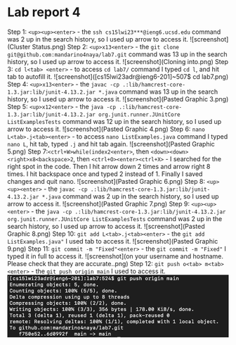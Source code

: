 # Lab report 4

Step 1: `<up><up><enter>` - the  `ssh cs15lwi23***@ieng6.ucsd.edu` command was 2 up in the search history,
so I used up arrow to access it.
![screenshot](Cluster Status.png)
Step 2: `<up>x13<enter>` - the  `git clone git@github.com:mandarino4naya/lab7.git` command was 13 up in the search history,
so I used up arrow to access it.
![screenshot](Cloning into.png)
Step 3: `cd l<tab> <enter>` - to access `cd lab7/` command I typed `cd l`,
and hit tab to autofill it.
![screenshot]([cs15lwi23adr@ieng6-201]~507$ cd lab7.png)
Step 4: `<up>x13<enter>` - the  `javac -cp .:lib/hamcrest-core-1.3.jar:lib/junit-4.13.2.jar *.java` command was 13 up in the search history,
so I used up arrow to access it.
![screenshot](Pasted Graphic 3.png)
Step 5: `<up>x12<enter>` - the  `java -cp .:lib/hamcrest-core-1.3.jar:lib/junit-4.13.2.jar org.junit.runner.JUnitCore ListExamplesTests` command was 12 up in the search history,
so I used up arrow to access it.
![screenshot](Pasted Graphic 4.png)
Step 6: `nano L<tab>.j<tab><enter>` - to access `nano ListExamples.java` command I typed `nano L`, hit tab, typed `.j` and hit tab again.
![screenshot](Pasted Graphic 5.png)
Step 7:`<ctrl+W>while(index2<enter>`, then `<down><down><right>x8<backspace>2`, then `<ctrl+O><enter><ctrl+X>` - I searched for the right spot in the code. Then I hit arrow down 2 times and arrow right 8 times. I hit backspace once and typed 2 instead of 1. Finally I saved changes and quit nano.
![screenshot](Pasted Graphic 6.png)
Step 8: `<up><up><enter>` - the  `javac -cp .:lib/hamcrest-core-1.3.jar:lib/junit-4.13.2.jar *.java` command was 2 up in the search history,
so I used up arrow to access it.
![screenshot](Pasted Graphic 7.png)
Step 9: `<up><up><enter>` - the  `java -cp .:lib/hamcrest-core-1.3.jar:lib/junit-4.13.2.jar org.junit.runner.JUnitCore ListExamplesTests` command was 2 up in the search history,
so I used up arrow to access it.
![screenshot](Pasted Graphic 8.png)
Step 10: `git add L<tab>.j<tab><enter>` - the  `git add ListExamples.java"` I used tab to access it.
![screenshot](Pasted Graphic 9.png)
Step 11: `git commit -m "Fixed"<enter>` - the  `git commit -m "Fixed"` I typed it in full to access it.
![screenshot](on your username and hostname. Please check that they are accurate..png)
Step 12: `git push o<tab> m<tab><enter>` - the  `git push origin main` I used <tab> to access it.
![screenshot](push.png)
